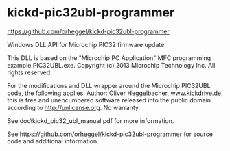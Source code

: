 kickd-pic32ubl-programmer
=====================
https://github.com/orheggel/kickd-pic32ubl-programmer

Windows DLL API for Microchip PIC32 firmware update

This DLL is based on the "Microchip PC Application" MFC programming example PIC32UBL.exe. 
Copyright (c) 2013 Microchip Technology Inc. All rights reserved.

For the modifications and DLL wrapper around the Microchip PIC32UBL code, the following applies:
Author: Oliver Heggelbacher, www.kickdrive.de, 
this is free and unencumbered software released into the 
public domain according to http://unlicense.org. No warranty.

See doc\kickd_pic32_ubl_manual.pdf for more information.

See 
https://github.com/orheggel/kickd-pic32ubl-programmer
for source code and additional information.